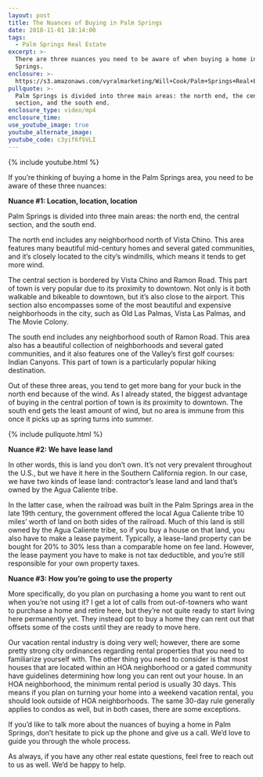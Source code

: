 ```yaml
---
layout: post
title: The Nuances of Buying in Palm Springs
date: 2018-11-01 18:14:00
tags:
  - Palm Springs Real Estate
excerpt: >-
  There are three nuances you need to be aware of when buying a home in Palm
  Springs.
enclosure: >-
  https://s3.amazonaws.com/vyralmarketing/Will+Cook/Palm+Springs+Real+Estate+Agent-+The+Nuances+of+Buying+in+Palm+Springs.mp4
pullquote: >-
  Palm Springs is divided into three main areas: the north end, the central
  section, and the south end.
enclosure_type: video/mp4
enclosure_time:
use_youtube_image: true
youtube_alternate_image:
youtube_code: c3yif6f5VLI
---
```


{% include youtube.html %}

If you’re thinking of buying a home in the Palm Springs area, you need to be aware of these three nuances:

**Nuance #1: Location, location, location**

Palm Springs is divided into three main areas: the north end, the central section, and the south end.

The north end includes any neighborhood north of Vista Chino. This area features many beautiful mid-century homes and several gated communities, and it’s closely located to the city’s windmills, which means it tends to get more wind.

The central section is bordered by Vista Chino and Ramon Road. This part of town is very popular due to its proximity to downtown. Not only is it both walkable and bikeable to downtown, but it’s also close to the airport. This section also encompasses some of the most beautiful and expensive neighborhoods in the city, such as Old Las Palmas, Vista Las Palmas, and The Movie Colony.

The south end includes any neighborhood south of Ramon Road. This area also has a beautiful collection of neighborhoods and several gated communities, and it also features one of the Valley’s first golf courses: Indian Canyons. This part of town is a particularly popular hiking destination.

Out of these three areas, you tend to get more bang for your buck in the north end because of the wind. As I already stated, the biggest advantage of buying in the central portion of town is its proximity to downtown. The south end gets the least amount of wind, but no area is immune from this once it picks up as spring turns into summer.

{% include pullquote.html %}

**Nuance #2: We have lease land**

In other words, this is land you don’t own. It’s not very prevalent throughout the U.S., but we have it here in the Southern California region. In our case, we have two kinds of lease land: contractor’s lease land and land that’s owned by the Agua Caliente tribe.

In the latter case, when the railroad was built in the Palm Springs area in the late 19th century, the government offered the local Agua Caliente tribe 10 miles’ worth of land on both sides of the railroad. Much of this land is still owned by the Agua Caliente tribe, so if you buy a house on that land, you also have to make a lease payment. Typically, a lease-land property can be bought for 20% to 30% less than a comparable home on fee land. However, the lease payment you have to make is not tax deductible, and you’re still responsible for your own property taxes.&nbsp;

**Nuance #3: How you’re going to use the property**

More specifically, do you plan on purchasing a home you want to rent out when you’re not using it? I get a lot of calls from out-of-towners who want to purchase a home and retire here, but they’re not quite ready to start living here permanently yet. They instead opt to buy a home they can rent out that offsets some of the costs until they are ready to move here. &nbsp;

Our vacation rental industry is doing very well; however, there are some pretty strong city ordinances regarding rental properties that you need to familiarize yourself with. The other thing you need to consider is that most houses that are located within an HOA neighborhood or a gated community have guidelines determining how long you can rent out your house. In an HOA neighborhood, the minimum rental period is usually 30 days. This means if you plan on turning your home into a weekend vacation rental, you should look outside of HOA neighborhoods. The same 30-day rule generally applies to condos as well, but in both cases, there are some exceptions.

If you’d like to talk more about the nuances of buying a home in Palm Springs, don’t hesitate to pick up the phone and give us a call. We’d love to guide you through the whole process.

As always, if you have any other real estate questions, feel free to reach out to us as well. We’d be happy to help.